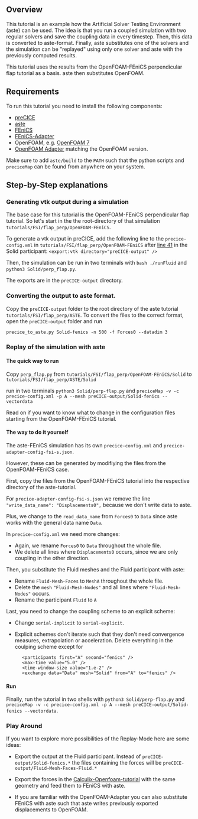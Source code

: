 ## Overview

This tutorial is an example how the Artificial Solver Testing Environment (aste) can be used. The idea is that you run a coupled simulation with two regular solvers and save the coupling data in every timestep. Then, this data is converted to aste-format. Finally, aste substitutes one of the solvers and the simulation can be "replayed" using only one solver and aste with the previously computed results.


This tutorial uses the results from the OpenFOAM-FEniCS perpendicular flap tutorial as a basis. aste then substitutes OpenFOAM.


## Requirements

To run this tutorial you need to install the following components:
- [preCICE](https://github.com/precice/precice/wiki/Get-preCICE)
- [aste](https://github.com/precice/aste/tree/develop)
- [FEniCS](https://fenicsproject.org/)
- [FEniCS-Adapter](https://github.com/precice/fenics-adapter)
- OpenFOAM, e.g. [OpenFOAM 7](https://openfoam.org/version/7/)
- [OpenFOAM Adapter](https://github.com/precice/openfoam-adapter/wiki/Building) matching the OpenFOAM version.

Make sure to add `aste/build` to the `PATH` such that the python scripts and `preciceMap` can be found from anywhere on your system.


## Step-by-Step explanations

### Generating vtk output during a simulation

The base case for this tutorial is the OpenFOAM-FEniCS perpendicular flap tutorial. So let's start in the the root-directory of that simulation `tutorials/FSI/flap_perp/OpenFOAM-FEniCS`.

To generate a vtk output in preCICE, add the following line to the `precice-config.xml` in `tutorials/FSI/flap_perp/OpenFOAM-FEniCS` after [line 41](https://github.com/precice/tutorials/blob/develop/FSI/flap_perp/OpenFOAM-FEniCS/precice-config.xml#L41) in the Solid participant:
`<export:vtk directory="preCICE-output" />`

Then, the simulation can be run in two terminals with `bash ./runFluid` and `python3 Solid/perp_flap.py`.

The exports are in the `preCICE-output` directory.

### Converting the output to aste format.

Copy the `preCICE-output` folder to the root directory of the aste tutorial `tutorials/FSI/flap_perp/ASTE`.
To convert the files to the correct format, open the `preCICE-output` folder and run

`precice_to_aste.py Solid-fenics -n 500 -f Forces0 --datadim 3`

### Replay of the simulation with aste

#### The quick way to run 
Copy `perp_flap.py` from `tutorials/FSI/flap_perp/OpenFOAM-FEniCS/Solid` to `tutorials/FSI/flap_perp/ASTE/Solid`

run in two terminals `python3 Solid/perp-flap.py` and `preciceMap -v -c precice-config.xml -p A --mesh preCICE-output/Solid-fenics --vectordata`


Read on if you want to know what to change in the configuration files starting from the OpenFOAM-FEniCS tutorial.

#### The way to do it yourself

The aste-FEniCS simulation has its own `precice-config.xml` and `precice-adapter-config-fsi-s.json`. 

However, these can be generated by modifiying the files from the OpenFOAM-FEniCS case. 

First, copy the files from the OpenFOAM-FEniCS tutorial into the respective directory of the aste-tutorial. 

For `precice-adapter-config-fsi-s.json` we remove the line `"write_data_name": "Displacements0",` because we don't write data to aste.

Plus, we change to the `read_data_name` from `Forces0` to `Data` since aste works with the general data name `Data`.


In ```precice-config.xml``` we need more changes:

- Again, we rename `Forces0` to `Data` throughout the whole file.
- We delete all lines where `Displacements0` occurs, since we are only coupling in the other direction.



Then, you substitute the Fluid meshes and the Fluid participant with aste:

- Rename `Fluid-Mesh-Faces` to `MeshA` throughout the whole file.
- Delete the `mesh` `"Fluid-Mesh-Nodes"` and all lines where `"Fluid-Mesh-Nodes"` occurs.
- Rename the participant `Fluid` to `A`

Last, you need to change the coupling scheme to an explicit scheme:

- Change `serial-implicit` to `serial-explicit`.

- Explicit schemes don't iterate such that they don't need convergence measures, extrapolation or acceleration. Delete everything in the coulping scheme except for 
```
      <participants first="A" second="fenics" />
      <max-time value="5.0" />
      <time-window-size value="1.e-2" />
      <exchange data="Data" mesh="Solid" from="A" to="fenics" />
```

#### Run

Finally, run the tutorial in two shells with `python3 Solid/perp-flap.py` and `preciceMap -v -c precice-config.xml -p A --mesh preCICE-output/Solid-fenics --vectordata`.


### Play Around

If you want to explore more possibilities of the Replay-Mode here are some ideas:

- Export the output at the Fluid participant. Instead of `preCICE-output/Solid-fenics.*` the files containing the forces will be `preCICE-output/Fluid-Mesh-Faces-Fluid.*`


- Export the forces in the [Calculix-Openfoam-tutorial](https://github.com/precice/tutorials/tree/master/FSI/flap_perp/OpenFOAM-CalculiX) with the same geometry and feed them to FEniCS with aste. 

- If you are familiar with the OpenFOAM-Adapter you can also substitute FEniCS with aste such that aste writes previously exported displacements to OpenFOAM.

